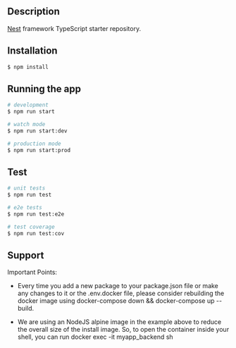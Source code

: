 
## Description

[Nest](https://github.com/nestjs/nest) framework TypeScript starter repository.

## Installation

```bash
$ npm install
```

## Running the app

```bash
# development
$ npm run start

# watch mode
$ npm run start:dev

# production mode
$ npm run start:prod
```

## Test

```bash
# unit tests
$ npm run test

# e2e tests
$ npm run test:e2e

# test coverage
$ npm run test:cov
```

## Support

Important Points:

* Every time you add a new package to your package.json file or make any changes to it or the .env.docker file, please consider rebuilding the docker image using docker-compose down && docker-compose up --build.

* We are using an NodeJS alpine image in the example above to reduce the overall size of the install image. So, to open the container inside your shell, you can run docker exec -it myapp_backend sh